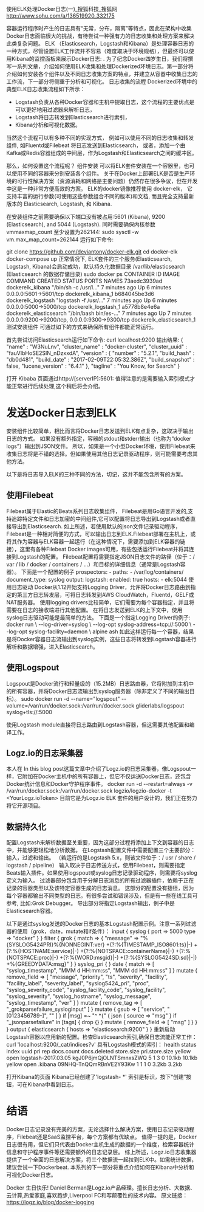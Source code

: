 

使用ELK处理Docker日志(一)_搜狐科技_搜狐网 
http://www.sohu.com/a/136519920_332175

容器运行程序时产生的日志具有“无常，分布，隔离”等特点，因此在架构中收集Docker日志面临很大的挑战，有待尝试一种强有力的日志收集和处理方案来解决此类复杂问题。
ELK （Elasticsearch，Logstash和Kibana）是处理容器日志的一种方式，尽管设置ELK工作流并不容易（难度取决于环境规格），但最终可以使用Kibana的监控面板来展示Docker日志:
.
为了纪念Docker四岁生日，我们将撰写一系列文章，介绍如何使用ELK收集和处理Dockerized环境日志。第一部分将介绍如何安装各个组件以及不同日志收集方案的特点，并建立从容器中收集日志的工作流，下一部分将侧重于分析和可视化。
日志收集的流程
Dockerized环境中的典型ELK日志收集流程如下所示：
* Logstash负责从各种Docker容器和主机中提取日志，这个流程的主要优点是可以更好地用过滤器来解析日志，
* Logstash将日志转发到Elasticsearch进行索引，
* Kibana分析和可视化数据。

当然这个流程可以有多种不同的实现方式， 例如可以使用不同的日志收集和转发组件, 如Fluentd或Filebeat 将日志发送到Elasticsearch，
或者，添加一个由Kafka或Redis容器组成的中间层，作为Logstash和Elasticsearch之间的缓冲区。

那么，如何设置这个流程呢？
组件安装
可以将ELK套件安装在一个容器里，也可以使用不同的容器来分别安装各个组件。
关于在Docker上部署ELK是否是生产环境的可行性解决方案（资源消耗和网络是主要问题）仍然存在很多争议，但在开发中这是一种非常方便高效的方案。
ELK的docker镜像推荐使用 docker-elk， 它支持丰富的运行参数(可使用这些参数组合不同的版本)和文档, 
而且完全支持最新版本的 Elasticsearch, Logstash, 和 Kibana.

在安装组件之前需要确保以下端口没有被占用:5601 (Kibana), 9200 (Elasticsearch), and 5044 (Logstash).
同时需要确保内核参数 vmmaxmap_count 至少设置为262144:
sudo sysctl -w vm.max_map_count=262144
运行如下命令:

git clone https://github.com/deviantony/docker-elk.git 
cd docker-elk docker-compose up
正常情况下, ELK套件的三个服务(Elasticsearch, Logstash, Kibana)会启动成功，默认持久化数据目录 /var/lib/elasticsearch (Elasticsearch 的数据存储目录)
sudo docker ps 
CONTAINER ID IMAGE COMMAND CREATED STATUS PORTS NAMES 
73aedc3939ad dockerelk_kibana "/bin/sh -c /usr/l..." 7 minutes ago Up 6 minutes 0.0.0.0:5601->5601/tcp dockerelk_kibana_1 b684045be3d6 dockerelk_logstash "logstash -f /usr/..." 7 minutes ago Up 6 minutes 0.0.0.0:5000->5000/tcp dockerelk_logstash_1 a5778b8e4e6a dockerelk_elasticsearch "/bin/bash bin/es-..." 7 minutes ago Up 7 minutes 0.0.0.0:9200->9200/tcp, 0.0.0.0:9300->9300/tcp dockerelk_elasticsearch_1 测试安装组件
可通过如下的方式来确保所有组件都能正常运行。

首先尝试访问Elasticsearch运行如下命令:
curl localhost:9200
输出结果:
{ "name" : "W3NuLnv", "cluster_name" : "docker-cluster", "cluster_uuid" : "fauVIbHoSE2SlN_nDzxxdA", "version" : { "number" : "5.2.1", "build_hash" : "db0d481", "build_date" : "2017-02-09T22:05:32.386Z", "build_snapshot" : false, "lucene_version" : "6.4.1" }, "tagline" : "You Know, for Search" }

打开 Kibaba 页面通过http://[serverIP]:5601:
值得注意的是需要输入索引模式才能正常进行后续处理,这个稍后将会介绍。

# 发送Docker日志到ELK

安装组件比较简单，相比而言将Docker日志发送到ELK有点复杂，这取决于输出日志的方式。
如果没有额外指定，容器的stdout和stderr输出（也称为“docker logs”）输出到JSON文件。
所以，如果是一个小型Docker环境，使用Filebeat来收集日志将是不错的选择。但如果使用其他日志记录驱动程序，则可能需要考虑其他方法。

以下是将日志导入ELK的三种不同的方法，切记，这并不能包含所有的方案。

## 使用Filebeat
Filebeat属于Elastic的Beats系列日志收集组件， Filebeat是用Go语言开发的,支持追踪特定文件和日志加密的中间组件,它可以配置将日志导出到Logstash或者直接导出到Elasticsearch.
如上所述，若使用默认的json文件记录驱动程序，Filebeat是一种相对简便的方式，可以输出日志到ELK.Filebeat部署在主机上，或将其作为容器与ELK容器一起运行（在这种情况下，需要添加到ELK容器的链接），这里有各种Filebeat Docker images可用，有些包括运行Filebeat并将其连接到Logstash的配置。
Filebeat配置将需要指定JSON日志文件的路径（位于：/ var / lib / docker / containers / ...）和目标的详细信息（通常是Logstash容器）。
下面是一个配置的例子
prospectors: - paths: - /var/log/containers/<xxx> document_type: syslog output: logstash: enabled: true hosts: - elk:5044 使用日志驱动
Docker从1.12开始支持Logging Driver，允许将Docker日志路由到指定的第三方日志转发层，可将日志转发到AWS CloudWatch，Fluentd，GELF或NAT服务器。
使用logging drivers比较简单，它们需要为每个容器指定，并且将需要在日志的接收端进行其他配置。
在将日志发送到ELK的上下文中，使用syslog日志驱动可能是最简单的方法。
下面是一个指定Logging Driver的例子:
docker run \ --log-driver=syslog \ --log-opt syslog-address=tcp://<SyslogServerIP>:5000 \ --log-opt syslog-facility=daemon \ alpine ash
如此这样运行每一个容器，结果是将Docker容器日志流输出到syslog实例，这些日志将转发到Logstash容器进行解析和数据增强，进入Elasticsearch。

## 使用Logspout

Logspout是Docker流行和轻量级的（15.2MB）日志路由器，它将附加到主机中的所有容器，并将Docker日志流输出到syslog服务器（除非定义了不同的输出目标）。
sudo docker run -d --name="logspout" --volume=/var/run/docker.sock:/var/run/docker.sock gliderlabs/logspout syslog+tls://<syslogServerIP>:5000

使用Logstash module直接将日志路由到Logstash容器，但这需要其他配置和编译工作。

## Logz.io的日志采集器
本人在 In this blog post这篇文章中介绍了Logz.io的日志采集器，像Logspout一样，它附加在Docker主机中的所有容器上，但它不仅运送Docker日志，还包含Docker统计信息和Docker守护程序事件。
docker run -d --restart=always -v /var/run/docker.sock:/var/run/docker.sock logzio/logzio-docker -t <YourLogz.ioToken>
目前它是为Logz.io ELK 套件的用户设计的，我们正在努力将它开源项目。

## 数据持久化
配置Logstash来解析数据至关重要，因为这部分过程将添加上下文到容器的日志中，并能够更轻松地分析数据。
在Logstash配置文件中需要配置三个主要部分：输入，过滤和输出。 （若运行的是Logstash 5.x，则该文件位于：/ usr / share / logstash / pipeline）
输入取决于日志传送方式，使用Filebeat，则需要指定Beats输入插件。如果使用logspout或syslog日志记录驱动程序，则需要将syslog定义为输入。
过滤器部分包含用于分解日志消息的所有过滤器插件，依赖于正在记录的容器类型以及该特定容器生成的日志消息。
这部分的配置没有捷径，因为每个容器都输出不同类型的日志。有很多尝试和错误涉及，但是有一些在线工具可参考, 比如:Grok Debugger。
导出部分将指定Logstash输出，例子中是Elasticsearch容器。

以下是通过syslog发送的Docker日志的基本Logstash配置示例。注意一系列过滤器的使用（grok，date，mutate和if条件）：
input { syslog { port => 5000 type => "docker" } } filter { grok { match => { "message" => "%{SYSLOG5424PRI}%{NONNEGINT:ver} +(?:%{TIMESTAMP_ISO8601:ts}|-) +(?:%{HOSTNAME:service}|-) +(?:%{NOTSPACE:containerName}|-) +(?:%{NOTSPACE:proc}|-) +(?:%{WORD:msgid}|-) +(?:%{SYSLOG5424SD:sd}|-|) +%{GREEDYDATA:msg}" } } syslog_pri { } date { match => [ "syslog_timestamp", "MMM d HH:mm:ss", "MMM dd HH:mm:ss" ] } mutate { remove_field => [ "message", "priority", "ts", "severity", "facility", "facility_label", "severity_label", "syslog5424_pri", "proc", "syslog_severity_code", "syslog_facility_code", "syslog_facility", "syslog_severity", "syslog_hostname", "syslog_message", "syslog_timestamp", "ver" ] } mutate { remove_tag => [ "_grokparsefailure_sysloginput" ] } mutate { gsub => [ "service", "[0123456789-]", "" ] } if [msg] =~ "^ *{" { json { source => "msg" } if "_jsonparsefailure" in [tags] { drop {} } mutate { remove_field => [ "msg" ] } } } output { elasticsearch { hosts => "elasticsearch:9200" } }
重新启动Logstash容器以应用新的配置。检查Elasticsearch索引,确保日志流能正常工作：
curl 'localhost:9200/_cat/indices?v'
具有Logstash模式的索引：
health status index uuid pri rep docs.count docs.deleted store.size pri.store.size yellow open logstash-2017.03.05 kgJ0P6jmQjOLNTSmnxsZWQ 5 1 3 0 10.1kb 10.1kb yellow open .kibana 09NHQ-TnQQmRBnVE2Y93Kw 1 1 1 0 3.2kb 3.2kb

打开Kibana的页面
Kibana已经创建了'logstash- *' 索引是标识，按下“创建”按钮，可在Kibana中看到日志。

# 结语

Docker日志记录没有完美的方案，无论选择什么解决方案，使用日志记录驱动程序，Filebeat还是SaaS监控平台，每个方案都有优缺点。
值得一提的是，Docker日志很有用，但它们只代表由Docker主机生成的数据的一个维度，检索容器统计信息和守护程序事件等还需要额外的日志记录层。
综上所述，Logz.io日志收集器提供了一个全面的日志解决方案，将三个数据流一起拉到ELK中。如需统计数据，建议尝试一下Dockerbeat.
本系列的下一部分将重点介绍如何在Kibana中分析和可视化Docker日志。

Docker 生日快乐!
Daniel Berman是Logz.io产品经理。擅长日志分析、大数据、云计算,热爱家庭,喜欢跑步,Liverpool FC和写颠覆性的技术内容。
原文链接：https://logz.io/blog/docker-logging